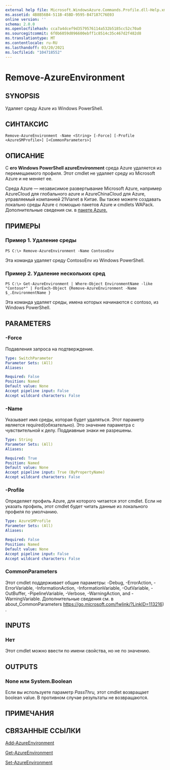 ```yaml
---
external help file: Microsoft.WindowsAzure.Commands.Profile.dll-Help.xml
ms.assetid: 4B8B56B4-511B-45BD-9595-B47187C76E03
online version: ''
schema: 2.0.0
ms.openlocfilehash: cca7a4dcef9d3579576114a532b5185cc52c70a0
ms.sourcegitcommit: 6f0b6059d096600ebff1c8514c35c467d2f482d8
ms.translationtype: MT
ms.contentlocale: ru-RU
ms.lasthandoff: 03/20/2021
ms.locfileid: "104718552"
---
```

# Remove-AzureEnvironment

## SYNOPSIS
Удаляет среду Azure из Windows PowerShell.

## СИНТАКСИС

```
Remove-AzureEnvironment -Name <String> [-Force] [-Profile <AzureSMProfile>] [<CommonParameters>]
```

## ОПИСАНИЕ
С **его Windows PowerShell azureEnvironment** среда Azure удаляется из перемещаемого профиля.
Этот cmdlet не удаляет среду из Microsoft Azure и не меняет ее.

Среда Azure — независимое развертывание Microsoft Azure, например AzureCloud для глобального azure и AzureChinaCloud для Azure, управляемый компанией 21Vianet в Китае.
Вы также можете создавать локально среды Azure с помощью пакетов Azure и cmdlets WAPack.
Дополнительные сведения см. в [пакете Azure.](/previous-versions/azure/windows-server-azure-pack/)

## ПРИМЕРЫ

### Пример 1. Удаление среды
```
PS C:\> Remove-AzureEnvironment -Name ContosoEnv
```

Эта команда удаляет среду ContosoEnv из Windows PowerShell.

### Пример 2. Удаление нескольких сред
```
PS C:\> Get-AzureEnvironment | Where-Object EnvironmentName -like "Contoso*" | ForEach-Object {Remove-AzureEnvironment -Name $_.EnvironmentName }
```

Эта команда удаляет среды, имена которых начинаются с contoso, из Windows PowerShell.

## PARAMETERS

### -Force
Подавления запроса на подтверждение.

```yaml
Type: SwitchParameter
Parameter Sets: (All)
Aliases:

Required: False
Position: Named
Default value: None
Accept pipeline input: False
Accept wildcard characters: False
```

### -Name
Указывает имя среды, которая будет удаляться.
Этот параметр является required(обязательно).
Это значение параметра с чувствительной к делу.
Поддиавные знаки не разрешены.

```yaml
Type: String
Parameter Sets: (All)
Aliases:

Required: True
Position: Named
Default value: None
Accept pipeline input: True (ByPropertyName)
Accept wildcard characters: False
```

### -Profile
Определяет профиль Azure, для которого читается этот cmdlet.
Если не указать профиль, этот cmdlet будет читать данные из локального профиля по умолчанию.

```yaml
Type: AzureSMProfile
Parameter Sets: (All)
Aliases:

Required: False
Position: Named
Default value: None
Accept pipeline input: False
Accept wildcard characters: False
```

### CommonParameters
Этот cmdlet поддерживает общие параметры: -Debug, -ErrorAction, -ErrorVariable, -InformationAction, -InformationVariable, -OutVariable, -OutBuffer, -PipelineVariable, -Verbose, -WarningAction, and -WarningVariable. Дополнительные сведения см. в about_CommonParameters https://go.microsoft.com/fwlink/?LinkID=113216) .

## INPUTS

### Нет
Этот cmdlet можно ввести по имени свойства, но не по значению.

## OUTPUTS

### None или System.Boolean
Если вы используете параметр *PassThru,* этот cmdlet возвращает boolean value.
В противном случае результаты не возвращаются.

## ПРИМЕЧАНИЯ

## СВЯЗАННЫЕ ССЫЛКИ

[Add-AzureEnvironment](./Add-AzureEnvironment.md)

[Get-AzureEnvironment](./Get-AzureEnvironment.md)

[Set-AzureEnvironment](./Set-AzureEnvironment.md)


